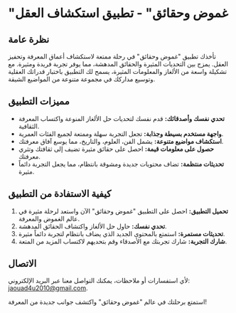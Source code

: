 # "غموض وحقائق" - تطبيق استكشاف العقل

## نظرة عامة

تأخذك تطبيق "غموض وحقائق" في رحلة ممتعة لاستكشاف أعماق المعرفة وتحفيز العقل. يمزج بين التحديات المثيرة والحقائق المدهشة، مما يوفر تجربة فريدة ومثيرة. مع تشكيلة واسعة من الألغاز والمعلومات المثيرة، يسمح لك التطبيق باختبار قدراتك العقلية وتوسيع مداركك في مجموعة متنوعة من المواضيع الشيقة.

## مميزات التطبيق

- **تحدي نفسك وأصدقائك:** قدم نفسك لتحديات حل الألغاز المنوعة واكتساب المعرفة الثقافية.
- **واجهة مستخدم بسيطة وجذابة:** تجعل التجربة سهلة وممتعة لجميع الفئات العمرية.
- **استكشاف مواضيع متنوعة:** يشمل الفن، العلوم، والتاريخ، مما يوسع آفاق معرفتك.
- **حصول على معلومات قيمة:** احصل على حقائق مثيرة تضيف إلى ثقافتك وتثري معرفتك.
- **تحديثات منتظمة:** تضاف محتويات جديدة ومشوقة بانتظام، مما يجعل التجربة دائماً مثيرة.

## كيفية الاستفادة من التطبيق

1. **تحميل التطبيق:** احصل على التطبيق "غموض وحقائق" الآن واستعد لرحلة مثيرة في عالم الغموض والمعرفة.
2. **تحدي نفسك:** حاول حل الألغاز واكتشاف الحقائق المدهشة.
3. **تحديثات مستمرة:** استمتع بالمحتوى الجديد الذي يضاف بانتظام لتجربة دائماً مثيرة.
4. **شارك التجربة:** شارك تجربتك مع الأصدقاء وقم بتحديهم لاكتساب المزيد من المتعة.

## الاتصال

لأي استفسارات أو ملاحظات، يمكنك التواصل معنا عبر البريد الإلكتروني: [jaouad4u2010@gmail.com](mailto:jaouad4u2010@gmail.com).

استمتع برحلتك في عالم "غموض وحقائق" واكتشف جوانب جديدة من المعرفة!
